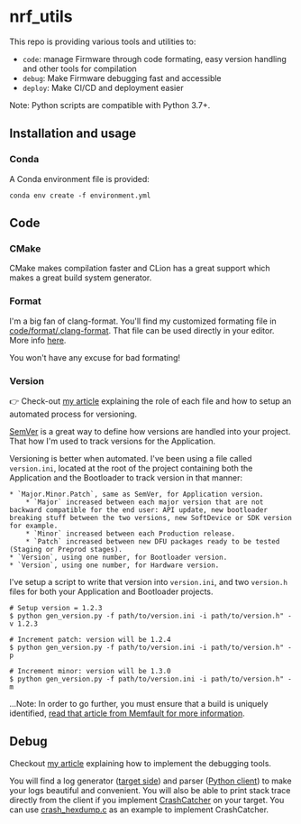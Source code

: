 # nrf_utils

This repo is providing various tools and utilities to: 
* `code`: manage Firmware through code formating, easy version handling and other tools for compilation
* `debug`: Make Firmware debugging fast and accessible 
* `deploy`: Make CI/CD and deployment easier

Note: Python scripts are compatible with Python 3.7+.

## Installation and usage

### Conda

A Conda environment file is provided: 

```shell
conda env create -f environment.yml
```

## Code

### CMake

CMake makes compilation faster and CLion has a great support which makes a great build system generator.

### Format

I'm a big fan of clang-format. You'll find my customized formating file
in [code/format/.clang-format](code/format/.clang-format). That file can be used directly in your editor. More
info [here](https://clang.llvm.org/docs/ClangFormat.html).

You won't have any excuse for bad formating!

### Version

👉 Check-out [my article](http://www.cyrilfougeray.com/2021/01/25/recipe-automated-versioning.html) explaining the role
of each file and how to setup an automated process for versioning.

[SemVer](https://semver.org/) is a great way to define how versions are handled into your project. That how I'm used to
track versions for the Application.

Versioning is better when automated. I've been using a file called `version.ini`, located at the root of the project
containing both the Application and the Bootloader to track version in that manner:

	* `Major.Minor.Patch`, same as SemVer, for Application version.
		* `Major` increased between each major version that are not backward compatible for the end user: API update, new bootloader breaking stuff between the two versions, new SoftDevice or SDK version for example.
		* `Minor` increased between each Production release.
		* `Patch` increased between new DFU packages ready to be tested (Staging or Preprod stages).
	* `Version`, using one number, for Bootloader version.
	* `Version`, using one number, for Hardware version.

I've setup a script to write that version into `version.ini`, and two `version.h` files for both your Application and
Bootloader projects.

```
# Setup version = 1.2.3
$ python gen_version.py -f path/to/version.ini -i path/to/version.h" -v 1.2.3

# Increment patch: version will be 1.2.4
$ python gen_version.py -f path/to/version.ini -i path/to/version.h" -p

# Increment minor: version will be 1.3.0
$ python gen_version.py -f path/to/version.ini -i path/to/version.h" -m
```

...Note: In order to go further, you must ensure that a build is uniquely identified, [read that article from Memfault for more information](https://interrupt.memfault.com/blog/gnu-build-id-for-firmware).

## Debug

Checkout [my article](https://www.cyrilfougeray.com/2020/07/27/firmware-logs-with-stack-trace.html) explaining how to implement the debugging tools.

You will find a log generator ([target side](debug/log/trace.h)) and parser ([Python client](debug/log/uart_dump.py)) to make your logs beautiful and convenient. You will also be able to print stack trace directly from the client if you implement [CrashCatcher](https://github.com/adamgreen/CrashCatcher) on your target. You can use [crash_hexdump.c](debug/log/crash_hexdump.c) as an example to implement CrashCatcher. 
